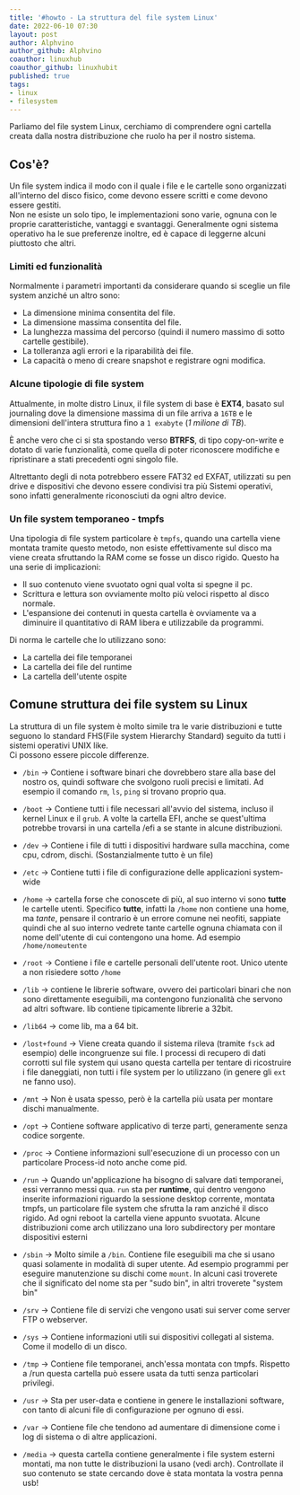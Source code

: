 ```yaml
---
title: '#howto - La struttura del file system Linux'
date: 2022-06-10 07:30
layout: post
author: Alphvino
author_github: Alphvino
coauthor: linuxhub
coauthor_github: linuxhubit
published: true
tags:
- linux
- filesystem 
---
```


Parliamo del file system Linux, cerchiamo di comprendere ogni cartella creata dalla nostra distribuzione che ruolo ha per il nostro sistema.

## Cos'è?

Un file system indica il modo con il quale i file e le cartelle sono organizzati all'interno del disco fisico, come devono essere scritti e come devono essere gestiti.  
Non ne esiste un solo tipo, le implementazioni sono varie, ognuna con le proprie caratteristiche, vantaggi e svantaggi. Generalmente ogni sistema operativo ha le sue preferenze inoltre, ed è capace di leggerne alcuni piuttosto che altri.
### Limiti ed funzionalità
Normalmente i parametri importanti da considerare quando si sceglie un file system anziché un altro sono: 
- La dimensione minima consentita del file.
- La dimensione massima consentita del file.
- La lunghezza massima del percorso (quindi il numero massimo di sotto cartelle gestibile).
- La tolleranza agli errori e la riparabilità dei file.
- La capacità o meno di creare snapshot e registrare ogni modifica.


### Alcune tipologie di file system
Attualmente, in molte distro Linux, il file system di base è **EXT4**, basato sul journaling dove la dimensione massima di un file arriva a `16TB` e le dimensioni dell'intera struttura fino a `1 exabyte` (*1 milione di TB*).

È anche vero che ci si sta spostando verso  **BTRFS**, di tipo copy-on-write e dotato di varie funzionalità, come quella di poter riconoscere modifiche e ripristinare a stati precedenti ogni singolo file.

Altrettanto degli di nota potrebbero essere FAT32 ed EXFAT, utilizzati su pen drive e dispositivi che devono essere condivisi tra più Sistemi operativi, sono infatti generalmente riconosciuti da ogni altro device.

### Un file system temporaneo - tmpfs

Una tipologia di file system particolare è `tmpfs`, quando una cartella viene montata tramite questo metodo, non esiste effettivamente sul disco ma viene creata sfruttando la RAM come se fosse un disco rigido. Questo ha una serie di implicazioni: 
- Il suo contenuto viene svuotato ogni qual volta si spegne il pc.
- Scrittura e lettura son ovviamente molto più veloci rispetto al disco normale.
- L'espansione dei contenuti in questa cartella è ovviamente va a diminuire il quantitativo di RAM libera e utilizzabile da programmi.

Di norma le cartelle che lo utilizzano sono: 
- La cartella dei file temporanei
- La cartella dei file del runtime
- La cartella dell'utente ospite

## Comune struttura dei file system su Linux

La struttura di un file system è molto simile tra le varie distribuzioni e tutte seguono lo standard FHS(File system Hierarchy Standard) seguito da tutti i sistemi operativi UNIX like.  
Ci possono essere piccole differenze.

- `/bin` &rarr; Contiene i software binari che dovrebbero stare alla base del nostro os, quindi software che svolgono ruoli precisi e limitati. Ad esempio il comando `rm`, `ls`, `ping` si trovano proprio qua.
  
- `/boot` &rarr; Contiene tutti i file necessari all'avvio del sistema, incluso il kernel Linux e il `grub`. A volte la cartella EFI, anche se quest'ultima potrebbe trovarsi in una cartella /efi a se stante in alcune distribuzioni. 
  
- `/dev` &rarr; Contiene i file di tutti i dispositivi hardware sulla macchina, come cpu, cdrom, dischi. (Sostanzialmente tutto è un file)
  
- `/etc` &rarr; Contiene tutti i file di configurazione delle applicazioni system-wide
  
- `/home` &rarr;  cartella forse che conoscete di più, al suo interno vi sono **tutte** le cartelle utenti. Specifico **tutte**, infatti la `/home` non contiene una home, ma *tante*, pensare il contrario è un errore comune nei neofiti, sappiate quindi che al suo interno vedrete tante cartelle ognuna chiamata con il nome dell'utente di cui contengono una home. Ad esempio `/home/nomeutente 
  `
- `/root` &rarr; Contiene i file e cartelle personali dell'utente root. Unico utente a non risiedere sotto `/home`

- `/lib` &rarr; contiene le librerie software, ovvero dei particolari binari che non sono direttamente eseguibili, ma contengono funzionalità che servono ad altri software. lib contiene tipicamente librerie a 32bit.

- `/lib64` &rarr; come lib, ma a 64 bit.
  
- `/lost+found` &rarr; Viene creata quando il sistema rileva (tramite `fsck` ad esempio) delle incongruenze sui file. I processi di recupero di dati corrotti sul file system qui usano questa cartella per tentare di ricostruire i file daneggiati, non tutti i file system per lo utilizzano (in genere gli `ext` ne fanno uso).
  
- `/mnt` &rarr; Non è usata spesso, però è la cartella più usata per montare dischi manualmente.
  
- `/opt` &rarr; Contiene software applicativo di terze parti, generamente senza codice sorgente.
  
- `/proc` &rarr; Contiene informazioni sull'esecuzione di un processo con un particolare Process-id noto anche come pid.
  
- `/run` &rarr; Quando un'applicazione ha bisogno di salvare dati temporanei, essi verranno messi qua. `run` sta per **runtime**, qui dentro vengono inserite informazioni riguardo la sessione desktop corrente, montata tmpfs, un particolare file system che sfrutta la ram anziché il disco rigido. Ad ogni reboot la cartella viene appunto svuotata. Alcune distribuzioni come arch utilizzano una loro subdirectory per montare dispositivi esterni 
  
- `/sbin` &rarr; Molto simile a `/bin`. Contiene file eseguibili ma che si usano quasi solamente in modalità di super utente. Ad esempio programmi per eseguire manutenzione su dischi come `mount`. In alcuni casi troverete che il significato del nome sta per "sudo bin", in altri troverete "system bin"
  
- `/srv` &rarr; Contiene file di servizi che vengono usati sui server come server FTP o webserver.
  
- `/sys` &rarr; Contiene informazioni utili sui dispositivi collegati al sistema. Come il modello di un disco.
  
- `/tmp` &rarr; Contiene file temporanei, anch'essa montata con tmpfs. Rispetto a /run questa cartella può essere usata da tutti senza particolari privilegi.
  
- `/usr` &rarr; Sta per user-data e contiene in genere le installazioni software, con tanto di alcuni file di configurazione per ognuno di essi.
  
- `/var` &rarr; Contiene file che tendono ad aumentare di dimensione come i log di sistema o di altre applicazioni.

- `/media` &rarr; questa cartella contiene generalmente i file system esterni montati, ma non tutte le distribuzioni la usano (vedi arch). Controllate il suo contenuto se state cercando dove è stata montata la vostra penna usb!
  

